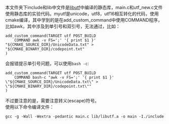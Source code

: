 本文件夹下include和lib中文件是[libutf](https://github.com/cls/libutf)中编译的静态库，main.c和utf_new.c文件使用静态库的实验代码。myutf是unicode，utf8，utf16相互转化的代码，使用cmake编译，其中学到的是在add_custom_command中使用COMMAND程序，比如awk，其中涉及到单引号和双引号，无法通过，比如：
```shell
add_custom_command(TARGET utf POST_BUILD
	COMMAND awk -v FS=';' '{ print $1 }' "${CMAKE_SOURCE_DIR}/UnicodeData.txt" > "${CMAKE_BINARY_DIR}/codepoint.txt"
)
```
会报错提示单引号问题，可以使用```bash -c```:
```shell
add_custom_command(TARGET utf POST_BUILD
	COMMAND bash-c "awk -v FS=';' '{ print $1 }' \"${CMAKE_SOURCE_DIR}/UnicodeData.txt\" > \"${CMAKE_BINARY_DIR}/codepoint.txt\""
)
```
不过要注意的是，需要注意转义(escape)符号。  
使用以下命令编译文件：
```shell
gcc -g -Wall -Wextra -pedantic main.c lib/libutf.a -o main -I./include
```